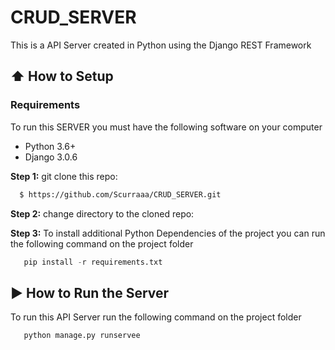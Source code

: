 # CRUD_SERVER
This is a API Server created in Python using the Django REST Framework



## :arrow_up: How to Setup
### Requirements
To run this SERVER you must have the following software on your computer
* Python 3.6+
* Django 3.0.6

**Step 1:** git clone this repo:
```bash
  $ https://github.com/Scurraaa/CRUD_SERVER.git
  ````

**Step 2:** change directory to the cloned repo:

**Step 3:** 
To install additional Python Dependencies of the project you can run the following command on the project folder
```python
   pip install -r requirements.txt
  ```

## :arrow_forward: How to Run the Server
To run this API Server run the following command on the project folder
```python
   python manage.py runservee
  ```
